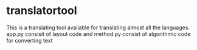 # translatortool
This is a translating tool available for translating almost all the languages.
app.py consisit of layout code and method.py consist of algorithmic code for converting text
